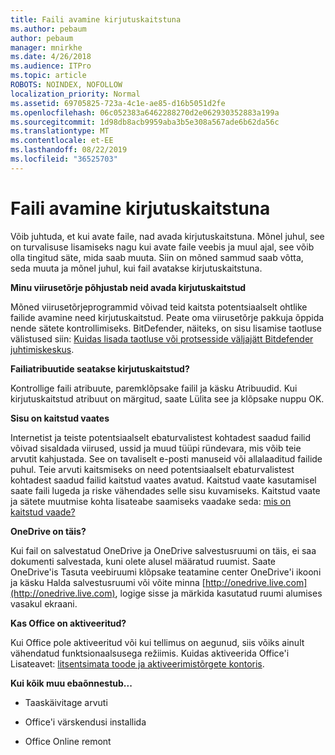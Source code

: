 ```yaml
---
title: Faili avamine kirjutuskaitstuna
ms.author: pebaum
author: pebaum
manager: mnirkhe
ms.date: 4/26/2018
ms.audience: ITPro
ms.topic: article
ROBOTS: NOINDEX, NOFOLLOW
localization_priority: Normal
ms.assetid: 69705825-723a-4c1e-ae85-d16b5051d2fe
ms.openlocfilehash: 06c052383a6462288270d2e062930352883a199a
ms.sourcegitcommit: 1d98db8acb9959aba3b5e308a567ade6b62da56c
ms.translationtype: MT
ms.contentlocale: et-EE
ms.lasthandoff: 08/22/2019
ms.locfileid: "36525703"
---
```

# <a name="file-open-read-only"></a>Faili avamine kirjutuskaitstuna

Võib juhtuda, et kui avate faile, nad avada kirjutuskaitstuna. Mõnel juhul, see on turvalisuse lisamiseks nagu kui avate faile veebis ja muul ajal, see võib olla tingitud säte, mida saab muuta. Siin on mõned sammud saab võtta, seda muuta ja mõnel juhul, kui fail avatakse kirjutuskaitstuna.
  
 **Minu viirusetõrje põhjustab neid avada kirjutuskaitstud**
  
Mõned viirusetõrjeprogrammid võivad teid kaitsta potentsiaalselt ohtlike failide avamine need kirjutuskaitstud. Peate oma viirusetõrje pakkuja õppida nende sätete kontrollimiseks. BitDefender, näiteks, on sisu lisamise taotluse välistused siin: [Kuidas lisada taotluse või protsesside väljajätt Bitdefender juhtimiskeskus](https://www.bitdefender.com/support/how-to-add-application-or-process-exclusions-in-bitdefender-control-center-1119.mdl).
  
 **Failiatribuutide seatakse kirjutuskaitstud?**
  
Kontrollige faili atribuute, paremklõpsake failil ja käsku Atribuudid. Kui kirjutuskaitstud atribuut on märgitud, saate Lülita see ja klõpsake nuppu OK.
  
 **Sisu on kaitstud vaates**
  
Internetist ja teiste potentsiaalselt ebaturvalistest kohtadest saadud failid võivad sisaldada viirused, ussid ja muud tüüpi ründevara, mis võib teie arvutit kahjustada. See on tavaliselt e-posti manuseid või allalaaditud failide puhul. Teie arvuti kaitsmiseks on need potentsiaalselt ebaturvalistest kohtadest saadud failid kaitstud vaates avatud. Kaitstud vaate kasutamisel saate faili lugeda ja riske vähendades selle sisu kuvamiseks. Kaitstud vaate ja sätete muutmise kohta lisateabe saamiseks vaadake seda: [mis on kaitstud vaade?](https://support.office.com/article/d6f09ac7-e6b9-4495-8e43-2bbcdbcb6653)
  
 **OneDrive on täis?**
  
Kui fail on salvestatud OneDrive ja OneDrive salvestusruumi on täis, ei saa dokumenti salvestada, kuni olete alusel määratud ruumist. Saate OneDrive'is Tasuta veebiruumi klõpsake teatamine center OneDrive'i ikooni ja käsku Halda salvestusruumi või võite minna [http://onedrive.live.com](http://onedrive.live.com), logige sisse ja märkida kasutatud ruumi alumises vasakul ekraani.
  
 **Kas Office on aktiveeritud?**
  
Kui Office pole aktiveeritud või kui tellimus on aegunud, siis võiks ainult vähendatud funktsionaalsusega režiimis. Kuidas aktiveerida Office'i Lisateavet: [litsentsimata toode ja aktiveerimistõrgete kontoris](https://support.office.com/article/0d23d3c0-c19c-4b2f-9845-5344fedc4380).
  
 **Kui kõik muu ebaõnnestub...**
  
- Taaskäivitage arvuti
    
- Office'i värskendusi installida
    
- Office Online remont
    

